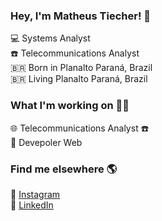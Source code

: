 ### Hey, I'm Matheus Tiecher! 👋

💻 Systems Analyst <br>
:phone: Telecommunications Analyst <br>
🇧🇷 Born in Planalto Paraná, Brazil <br>
🇧🇷 Living Planalto Paraná, Brazil


### What I'm working on 👨‍💻

:globe_with_meridians: Telecommunications Analyst :phone: <br>
🚀 Devepoler Web

### Find me elsewhere 🌎

📸 [Instagram](https://www.instagram.com/matheustiecher/) <br>
💼 [LinkedIn](https://www.linkedin.com/in/matheustiecher/) <br>
